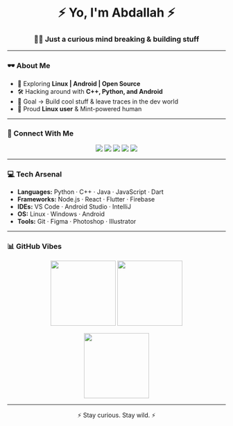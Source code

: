 <h1 align="center">⚡ Yo, I'm Abdallah ⚡</h1>
<h3 align="center">👨‍💻 Just a curious mind breaking & building stuff</h3>

---

### 🕶️ About Me
- 🚀 Exploring **Linux | Android | Open Source**  
- 🛠 Hacking around with **C++, Python, and Android**  
- 🎯 Goal → Build cool stuff & leave traces in the dev world  
- 🐧 Proud **Linux user** & Mint-powered human  

---

### 🔗 Connect With Me
<p align="center">
<a href="https://t.me/d_ai_n"><img src="https://img.shields.io/badge/Telegram-2CA5E0?style=for-the-badge&logo=telegram&logoColor=white"/></a>
<a href="https://github.com/dain09"><img src="https://img.shields.io/badge/GitHub-171515?style=for-the-badge&logo=github&logoColor=white"/></a>
<a href="https://www.linkedin.com/in/abdollah-ibrahim-12a024388/"><img src="https://img.shields.io/badge/LinkedIn-0A66C2?style=for-the-badge&logo=linkedin&logoColor=white"/></a>
<a href="https://www.buymeacoffee.com/d_ai_n"><img src="https://img.shields.io/badge/Buy_Me_A_Coffee-FFDD00?style=for-the-badge&logo=buy-me-a-coffee&logoColor=black"/></a>
<img src="https://img.shields.io/badge/Binance_ID-734778270-FCD535?style=for-the-badge&logo=binance&logoColor=black"/>
</p>

---

### 💻 Tech Arsenal
- **Languages:** Python · C++ · Java · JavaScript · Dart  
- **Frameworks:** Node.js · React · Flutter · Firebase  
- **IDEs:** VS Code · Android Studio · IntelliJ  
- **OS:** Linux · Windows · Android  
- **Tools:** Git · Figma · Photoshop · Illustrator  

---

### 📊 GitHub Vibes
<p align="center">
  <img height="150" src="https://github-readme-stats.vercel.app/api?username=dain09&show_icons=true&theme=tokyonight&hide_border=true" />
  <img height="150" src="https://github-readme-streak-stats.herokuapp.com/?user=dain09&theme=tokyonight&hide_border=true" />
</p>

<p align="center">
  <img height="150" src="https://github-readme-stats.vercel.app/api/top-langs/?username=dain09&layout=compact&theme=tokyonight&hide_border=true" />
</p>

---

<p align="center">⚡ Stay curious. Stay wild. ⚡</p>
